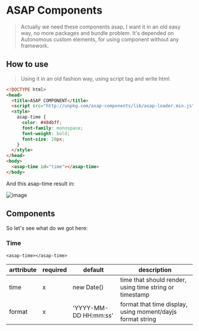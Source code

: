 # ASAP Components

> Actually we need these components asap, I want it in an old easy way, no more packages and bundle problem. It's depended on Autonomous custom elements, for using component without any framework.

## How to use

> Using it in an old fashion way, using script tag and write html.

```html
<!DOCTYPE html>
<head>
  <title>ASAP COMPONENT</title>
  <script src="http://unpkg.com/asap-components/lib/asap-loader.min.js"></script>
  <style>
    asap-time {
      color: #484bff;
      font-family: monospace;
      font-weight: bold;
      font-size: 20px;
    }
  </style>
</head>
<body>
  <asap-time id="time"></asap-time>
</body>
```

And this asap-time result in:

![image](https://user-images.githubusercontent.com/15213473/148364741-73df1a11-9347-4944-9820-1d4c480c1083.png)


## Components

So let's see what do we got here:

### Time

`<asap-time></asap-time>`

|arttribute|required|default|description|
|----|----|----|----|
|time|x|new Date()|time that should render, using time string or timestamp|
|format|x|'YYYY-MM-DD HH:mm:ss'|format that time display, using moment/dayjs format string|

